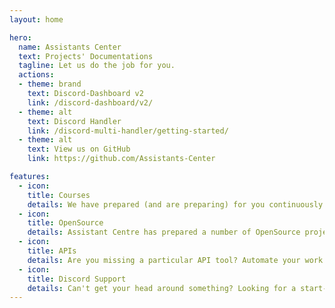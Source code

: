 ```yaml
---
layout: home

hero:
  name: Assistants Center
  text: Projects' Documentations
  tagline: Let us do the job for you.
  actions:
  - theme: brand
    text: Discord-Dashboard v2
    link: /discord-dashboard/v2/
  - theme: alt
    text: Discord Handler
    link: /discord-multi-handler/getting-started/
  - theme: alt
    text: View us on GitHub
    link: https://github.com/Assistants-Center

features:
  - icon: 
    title: Courses
    details: We have prepared (and are preparing) for you continuously programming courses in languages such as Python, JavaScript, C++, C# and much more!
  - icon: 
    title: OpenSource
    details: Assistant Centre has prepared a number of OpenSource projects for you to help you implement your own ideas. And all of this for the best price. Free.
  - icon: 
    title: APIs
    details: Are you missing a particular API tool? Automate your work with us in a very easy way! Auth system, Image CDN, and much more with Assistants Center!
  - icon:
    title: Discord Support
    details: Can't get your head around something? Looking for a start-up idea or lacking programmers? Join our passionate Discord Server and find people to work with!
---
```

